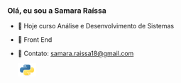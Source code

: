 ### Olá, eu sou a Samara Raíssa

- 🎀 Hoje curso Análise e Desenvolvimento de Sistemas 
- 🎀 Front End 
- 🎀 Contato: samara.raissa18@gmail.com

  <img align="center" alt="Rafa-Python" height="30" width="40" src="https://raw.githubusercontent.com/devicons/devicon/master/icons/python/python-original.svg">
 
  

